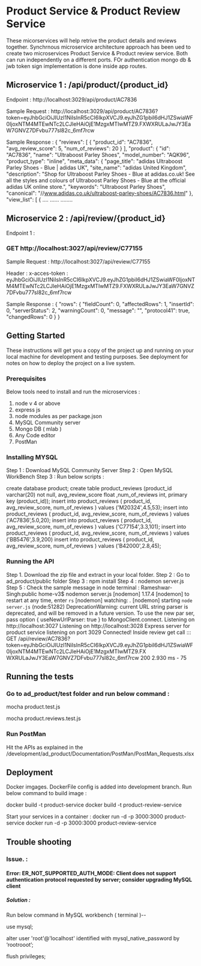 # Product Service & Product Review Service 

These micorservices will help retrive the product details and reviews together. Synchrnous microservice architecture approach has been ued to create two microservices Product Service & Product review service. Both can run independently on a different ports. FOr authentication mongo db & jwb token sign implementation is done inside app routes.

## Microservice 1 : /api/product/{product_id}

Endpoint : http://localhost:3029/api/product/AC7836

Sample Request : http://localhost:3029/api/product/AC7836?token=eyJhbGciOiJIUzI1NiIsInR5cCI6IkpXVCJ9.eyJhZG1pbiI6dHJ1ZSwiaWF0IjoxNTM4MTEwNTc2LCJleHAiOjE1MzgxMTIwMTZ9.FXWXRULaJwJY3EaW7GNVZ7DFvbu777sl82c_6mf7rcw

Sample Response : {
    "reviews": [
        {
            "product_id": "AC7836",
            "avg_review_score": 5,
            "num_of_reviews": 20
        }
    ],
    "product": {
        "id": "AC7836",
        "name": "Ultraboost Parley Shoes",
        "model_number": "AQK96",
        "product_type": "inline",
        "meta_data": {
            "page_title": "adidas Ultraboost Parley Shoes - Blue | adidas UK",
            "site_name": "adidas United Kingdom",
            "description": "Shop for Ultraboost Parley Shoes - Blue at adidas.co.uk! See all the styles and colours of Ultraboost Parley Shoes - Blue at the official adidas UK online store.",
            "keywords": "Ultraboost Parley Shoes",
            "canonical": "//www.adidas.co.uk/ultraboost-parley-shoes/AC7836.html"
        },
        "view_list": [
            {
          ....
          ......
          ........
          

## Microservice 2 : /api/review/{product_id}

Endpoint 1 : 
### GET http://localhost:3027/api/review/C77155
Sample Request : http://localhost:3027/api/review/C77155

Header :
x-acces-token : eyJhbGciOiJIUzI1NiIsInR5cCI6IkpXVCJ9.eyJhZG1pbiI6dHJ1ZSwiaWF0IjoxNTM4MTEwNTc2LCJleHAiOjE1MzgxMTIwMTZ9.FXWXRULaJwJY3EaW7GNVZ7DFvbu777sl82c_6mf7rcw

Sample Response :
{
    "rows": {
        "fieldCount": 0,
        "affectedRows": 1,
        "insertId": 0,
        "serverStatus": 2,
        "warningCount": 0,
        "message": "",
        "protocol41": true,
        "changedRows": 0
    }
}

## Getting Started

These instructions will get you a copy of the project up and running on your local machine for development and testing purposes. See deployment for notes on how to deploy the project on a live system.

### Prerequisites

Below tools need to install and run the microservices :

1. node v 4 or above
2. express js
3. node modules as per package.json
4. MySQL Community server
5. Mongo DB ( mlab )
6. Any Code editor
7. PostMan

### Installing MYSQL

Step 1 : Download MySQL Community Server 
Step 2 : Open MySQL WorkBench
Step 3 : Run below scripts :

create database product;
create table product_reviews (product_id varchar(20) not null, avg_review_score float ,num_of_reviews int, primary key (product_id));
insert into product_reviews ( product_id, avg_review_score, num_of_reviews ) values ('M20324',4.5,53);
insert into product_reviews ( product_id, avg_review_score, num_of_reviews ) values ('AC7836’,5.0,20);
insert into product_reviews ( product_id, avg_review_score, num_of_reviews ) values ('C77154',3.3,101);
insert into product_reviews ( product_id, avg_review_score, num_of_reviews ) values ('BB5476',3.9,200)
insert into product_reviews ( product_id, avg_review_score, num_of_reviews ) values ('B42000',2.8,45);


### Running the API

Step 1. Download the zip file and extract in your local folder.
Step 2 : Go to ad_product/public folder
Step 3 : npm install
Step 4 : nodemon server.js
Step 5 : Check the sample message in node terminal :
Rameshwar-Singh:public home-v3$ nodemon server.js
[nodemon] 1.17.4
[nodemon] to restart at any time, enter `rs`
[nodemon] watching: *.*
[nodemon] starting `node server.js`
(node:51282) DeprecationWarning: current URL string parser is deprecated, and will be removed in a future version. To use the new par
ser, pass option { useNewUrlParser: true } to MongoClient.connect.
Listening on http://localhost:3027
Listening on http://localhost:3028
Express server for product service listening on port 3029
Connected!
Inside review get call :::
GET /api/review/AC7836?token=eyJhbGciOiJIUzI1NiIsInR5cCI6IkpXVCJ9.eyJhZG1pbiI6dHJ1ZSwiaWF0IjoxNTM4MTEwNTc2LCJleHAiOjE1MzgxMTIwMTZ9.FX
WXRULaJwJY3EaW7GNVZ7DFvbu777sl82c_6mf7rcw 200 2.930 ms - 75


## Running the tests

### Go to ad_product/test folder and run below command :
 
mocha product.test.js

mocha product.reviews.test.js

### Run PostMan 

Hit the APIs as explained in the /development/ad_product/Documentation/PostMan/PostMan_Requests.xlsx

## Deployment

Docker imgages. DockerFile config is added into development branch.
Run below command to build image :

docker build -t product-service
docker build -t product-review-service

Start your services in a container :
docker run -d -p 3000:3000 product-service
docker run -d -p 3000:3000 product-review-service

## Trouble shooting

### Issue. :

#### Error: ER_NOT_SUPPORTED_AUTH_MODE: Client does not support authentication protocol requested by server; consider upgrading MySQL client

##### Solution : 
Run below command in MySQL workbench ( terminal )--

use mysql;

alter user 'root'@'localhost' identified with mysql_native_password by ‘rootrooot’;

flush privileges;




